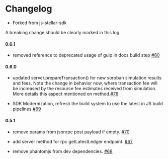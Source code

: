 # Changelog

- Forked from js-stellar-sdk

A breaking change should be clearly marked in this log.

#### 0.6.1
* removed reference to deprecated usage of gulp in docs build step [#80](https://github.com/stellar/js-soroban-client/pull/80)

#### 0.6.0
* updated server.prepareTransaction() for new soroban simulation results and fees. Note the change in behavior now, where transaction fee will be increased by the resource fee estimates received from simulation. More details this aspect mentioned on method.[#76](https://github.com/stellar/js-soroban-client/issues/76)

* SDK Modernization, refresh the build system to use the latest in JS build pipelines.[#69](https://github.com/stellar/js-soroban-client/pull/69)


#### 0.5.1

* remove params from jsonrpc post payload if empty. [#70](https://github.com/stellar/js-soroban-client/pull/70)

* add server method for rpc getLatestLedger endpoint. [#67](https://github.com/stellar/js-soroban-client/pull/67)

* remove phantomjs from dev dependencies. [#68](https://github.com/stellar/js-soroban-client/pull/68)



